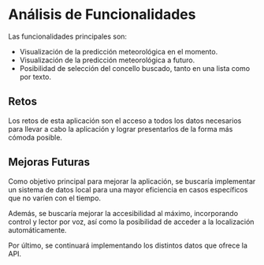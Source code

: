 # Análisis de Funcionalidades

Las funcionalidades principales son:

- Visualización de la predicción meteorológica en el momento.
- Visualización de la predicción meteorológica a futuro.
- Posibilidad de selección del concello buscado, tanto en una lista como por texto.


## Retos

Los retos de esta aplicación son el acceso a todos los datos necesarios para llevar a cabo la aplicación y lograr presentarlos de la forma más cómoda posible.



## Mejoras Futuras

Como objetivo principal para mejorar la aplicación, se buscaría implementar un sistema de datos local para una mayor eficiencia en casos específicos que no varíen con el tiempo.

Además, se buscaría mejorar la accesibilidad al máximo, incorporando control y lector por voz, así como la posibilidad de acceder a la localización automáticamente.

Por último, se continuará implementando los distintos datos que ofrece la API.
